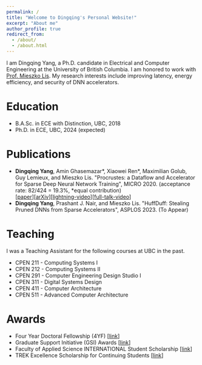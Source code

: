 ```yaml
---
permalink: /
title: "Welcome to Dingqing's Personal Website!"
excerpt: "About me"
author_profile: true
redirect_from: 
  - /about/
  - /about.html
---
```


I am Dingqing Yang, a Ph.D. candidate in Electrical and Computer Engineering at the University of British Columbia. I am honored to work with [Prof. Mieszko Lis](http://mieszko.ece.ubc.ca/). My research interests include improving latency, energy efficiency, and security of DNN accelerators.

Education
======
* B.A.Sc. in ECE with Distinction, UBC, 2018
* Ph.D. in ECE, UBC, 2024 (expected)

Publications
======
  * **Dingqing Yang**, Amin Ghasemazar\*, Xiaowei Ren\*, Maximilian Golub, Guy Lemieux, and Mieszko Lis. "Procrustes: a Dataflow and Accelerator for Sparse Deep Neural Network Training", MICRO 2020. (acceptance rate: 82/424 = 19.3%, \*equal contribution)<br /> [[paper](https://ieeexplore.ieee.org/document/9251866)][[arXiv](https://arxiv.org/abs/2009.10976)][[lightning-video](https://youtu.be/JE54xyg5UOs)][[full-talk-video](https://youtu.be/9ev6W70elBI)]
  * **Dingqing Yang**, Prashant J. Nair, and Mieszko Lis. "HuffDuff: Stealing Pruned DNNs from Sparse Accelerators", ASPLOS 2023. (To Appear)
  
Teaching
======
I was a Teaching Assistant for the following courses at UBC in the past.
- CPEN 211 - Computing Systems I
- CPEN 212 - Computing Systems II
- CPEN 291 - Computer Engineering Design Studio I
- CPEN 311 - Digital Systems Design
- CPEN 411 - Computer Architecture
- CPEN 511 - Advanced Computer Architecture

Awards
======
- Four Year Doctoral Fellowship (4YF) [[link](https://www.grad.ubc.ca/awards/four-year-doctoral-fellowship-4yf)]
- Graduate Support Initiative (GSI) Awards [[link](https://www.grad.ubc.ca/awards/graduate-support-initiative-gsi-awards)]
- Faculty of Applied Science INTERNATIONAL Student Scholarship [[link](https://students.ubc.ca/enrolment/finances/award-search/vancouver/faculty-applied-science/general/5379?destination=enrolment/finances/award-search/result%3Fcampus%3DVancouver%26faculty%3DAPSC%26dept%3DAll%26level%3DUNGR%26type%3DAll%26name%3DFaculty%2520of%2520Applied%2520Science%2520International%2520Student%2520Scholarship%26id%3D)]
- TREK Excellence Scholarship for Continuing Students [[link](https://students.ubc.ca/enrolment/finances/award-search/vancouver/non-academic-units/awards-financial-services/1415)]